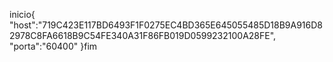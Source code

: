 inicio{
"host":"719C423E117BD6493F1F0275EC4BD365E645055485D18B9A916D82978C8FA6618B9C54FE340A31F86FB019D0599232100A28FE",
"porta":"60400"
}fim
